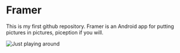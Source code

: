 Framer
=======

This is my first github repository.
Framer is an Android app for putting pictures in pictures, piception if you will.

![Just playing around](http://i.imgur.com/EhW7s.png "Screenshot")